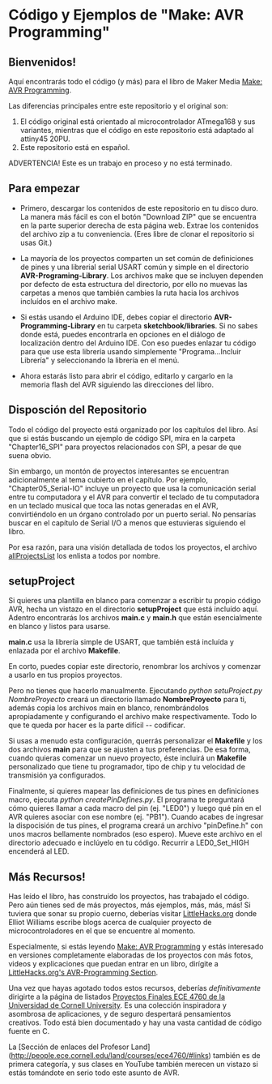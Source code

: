 Código y Ejemplos de "Make: AVR Programming"
==============================================

Bienvenidos!
--------

Aquí encontrarás todo el código (y más) para el libro de Maker Media
 [Make: AVR Programming](http://shop.oreilly.com/product/0636920028161.do).

Las diferencias principales entre este repositorio y el original son:

1. El código original está orientado al microcontrolador ATmega168 y sus variantes, mientras que el código en este repositorio está adaptado al attiny45 20PU.
2. Este repositorio está en español.

ADVERTENCIA! Este es un trabajo en proceso y no está terminado.


Para empezar
------------

* Primero, descargar los contenidos de este repositorio en tu disco duro. La manera más fácil es con el botón "Download ZIP" que se encuentra en la parte superior derecha de esta página web. Extrae los contenidos del archivo zip a tu conveniencia. (Eres libre de clonar el repositorio si usas Git.)

* La mayoría de los proyectos comparten un set común de definiciones de pines y una librerial serial USART común y simple en el directorio **AVR-Programing-Library**. Los archivos make que se incluyen dependen por defecto de esta estructura del directorio, por ello no muevas las carpetas a menos que también cambies la ruta hacia los archivos incluídos en el archivo make.
  
* Si estás usando el Arduino IDE, debes copiar el directorio **AVR-Programming-Library** en tu carpeta **sketchbook/libraries**. Si no sabes donde está, puedes encontrarla en opciones en el diálogo de localización dentro del Arduino IDE. Con eso puedes enlazar tu código para que use esta librería usando simplemente "Programa...Incluir Librería" y seleccionando la librería en el menú.

* Ahora estarás listo para abrir el código, editarlo y cargarlo en la memoria flash del AVR siguiendo las direcciones del libro.
  
  
Disposción del Repositorio
--------------------------

Todo el código del proyecto está organizado por los capítulos del libro. Así que si estás buscando un ejemplo de código SPI, mira en la carpeta "Chapter16_SPI" para proyectos relacionados con SPI, a pesar de que suena obvio.

Sin embargo, un montón de proyectos interesantes se encuentran adicionalmente al tema cubierto en el capítulo. Por ejemplo, "Chapter05_Serial-IO" incluye un proyecto que usa la comunicación serial entre tu computadora y el AVR para convertir el teclado de tu computadora en un teclado musical que toca las notas generadas en el AVR, convirtiéndolo en un órgano controlado por un puerto serial. No pensarías buscar en el capítulo de Serial I/O a menos que estuvieras siguiendo el libro.

Por esa razón, para una visión detallada de todos los proyectos, el archivo [allProjectsList](https://github.com/hexagon5un/AVR-Programming/blob/master/allProjectsList) los enlista a todos por nombre.


setupProject
------------

Si quieres una plantilla en blanco para comenzar a escribir tu propio código AVR, hecha un vistazo en el directorio **setupProject** que está incluído aquí. Adentro encontrarás los archivos **main.c** y **main.h** que están esencialmente en blanco y listos para usarse.

**main.c** usa la librería simple de USART, que también está incluída y enlazada por el archivo **Makefile**.

En corto, puedes copiar este directorio, renombrar los archivos y comenzar a usarlo en tus propios proyectos.

Pero no tienes que hacerlo manualmente. Ejecutando *python setuProject.py NombreProyecto* creará un directorio llamado **NombreProyecto** para ti, además copia los archivos main en blanco, renombrándolos apropiadamente y configurando el archivo make respectivamente. Todo lo que te queda por hacer es la parte difícil -- codificar.

Si usas a menudo esta configuración, querrás personalizar el **Makefile** y los dos archivos **main** para que se ajusten a tus preferencias. De esa forma, cuando quieras comenzar un nuevo proyecto, éste incluirá un **Makefile** personalizado que tiene tu programador, tipo de chip y tu velocidad de transmisión ya configurados.

Finalmente, si quieres mapear las definiciones de tus pines en definiciones macro, ejecuta *python createPinDefines.py*. El programa te preguntará cómo quieres llamar a cada macro del pin (ej. "LED0") y luego qué pin en el AVR quieres asociar con ese nombre (ej. "PB1"). Cuando acabes de ingresar la dispocisión de tus pines, el programa creará un archivo "pinDefine.h" con unos macros bellamente nombrados (eso espero). Mueve este archivo en el directorio adecuado e inclúyelo en tu código. Recurrir a LED0_Set_HIGH encenderá al LED.


Más Recursos!
-------------

Has leído el libro, has construído los proyectos, has trabajado el código. Pero aún tienes sed de más proyectos, más ejemplos, más, más, más! Si tuviera que sonar su propio cuerno, deberías visitar [LittleHacks.org](http://littlehacks.org) donde Elliot Williams escribe blogs acerca de cualquier proyecto de microcontroladores en el que se encuentre al momento.

Especialmente, si estás leyendo [Make: AVR Programming](http://shop.oreilly.com/product/0636920028161.do) y estás interesado en versiones completamente elaboradas de los proyectos con más fotos, videos y explicaciones que puedan entrar en un libro, dirígite a [LittleHacks.org's AVR-Programming Section](http://littlehacks.org/AVR-Programming).

Una vez que hayas agotado todos estos recursos, deberías *definitivamente* dirigirte a la página de listados [Proyectos Finales ECE 4760 de la Universidad de Cornell University](http://people.ece.cornell.edu/land/courses/ece4760/FinalProjects/). Es una colección inspiradora y asombrosa de aplicaciones, y de seguro despertará pensamientos creativos. Todo está bien documentado y hay una vasta cantidad de código fuente en C. 

La [Sección de enlaces del Profesor Land]
(http://people.ece.cornell.edu/land/courses/ece4760/#links) también es de primera categoría, y sus clases en YouTube también merecen un vistazo si estás tomándote en serio todo este asunto de AVR.






